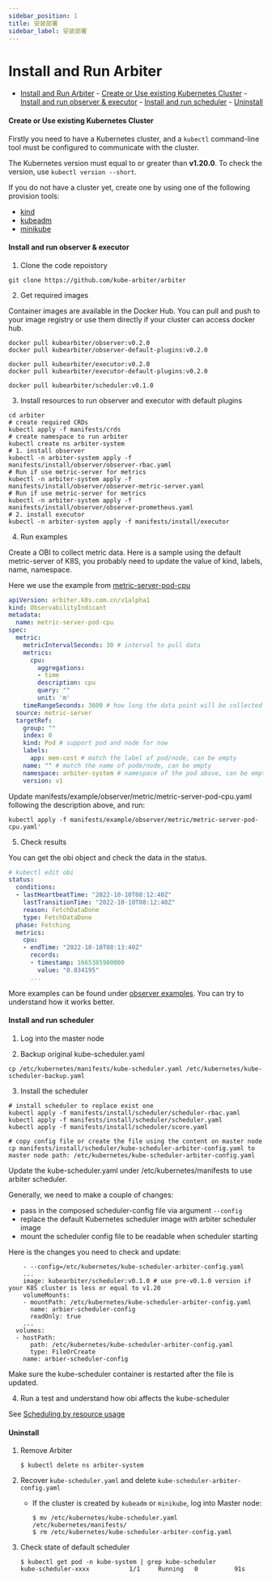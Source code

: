 ```yaml
---
sidebar_position: 1
title: 安装部署
sidebar_label: 安装部署
---
```


# Install and Run Arbiter

- [Install and Run Arbiter](#install-and-run-arbiter)
      - [Create or Use existing Kubernetes Cluster](#create-or-use-existing-kubernetes-cluster)
      - [Install and run observer & executor](#install-and-run-observer--executor)
      - [Install and run scheduler](#install-and-run-scheduler)
      - [Uninstall](#uninstall)

#### Create or Use existing Kubernetes Cluster

Firstly you need to have a Kubernetes cluster, and a `kubectl` command-line tool must be configured to communicate with the cluster.

The Kubernetes version must equal to or greater than **v1.20.0**. To check the version, use `kubectl version --short`.

If you do not have a cluster yet, create one by using one of the following provision tools:

* [kind](https://kind.sigs.k8s.io/docs/)
* [kubeadm](https://kubernetes.io/docs/admin/kubeadm/)
* [minikube](https://minikube.sigs.k8s.io/)

#### Install and run observer & executor
1. Clone the code repoistory
```shell
git clone https://github.com/kube-arbiter/arbiter
``` 
2. Get required images

Container images are available in the Docker Hub. You can pull and push to your image registry or use them directly if your cluster can access docker hub.
```
docker pull kubearbiter/observer:v0.2.0
docker pull kubearbiter/observer-default-plugins:v0.2.0

docker pull kubearbiter/executor:v0.2.0
docker pull kubearbiter/executor-default-plugins:v0.2.0

docker pull kubearbiter/scheduler:v0.1.0
```

3. Install resources to run observer and executor with default plugins
```shell
cd arbiter
# create required CRDs
kubectl apply -f manifests/crds
# create namespace to run arbiter
kubectl create ns arbiter-system
# 1. install observer
kubectl -n arbiter-system apply -f manifests/install/observer/observer-rbac.yaml
# Run if use metric-server for metrics
kubectl -n arbiter-system apply -f manifests/install/observer/observer-metric-server.yaml
# Run if use metric-server for metrics
kubectl -n arbiter-system apply -f manifests/install/observer/observer-prometheus.yaml
# 2. install executor
kubectl -n arbiter-system apply -f manifests/install/executor
```
4. Run examples

Create a OBI to collect metric data. Here is a sample using the default metric-server of K8S, you probably need to update the value of kind, labels, name, namespace.

Here we use the example from [metric-server-pod-cpu](https://github.com/kube-arbiter/arbiter/tree/master/manifests/example/observer/metric/metric-server-pod-cpu.yaml)
```yaml
apiVersion: arbiter.k8s.com.cn/v1alpha1
kind: ObservabilityIndicant
metadata:
  name: metric-server-pod-cpu
spec:
  metric:
    metricIntervalSeconds: 30 # interval to pull data
    metrics:
      cpu:
        aggregations:
        - time
        description: cpu
        query: ""
        unit: 'm'
    timeRangeSeconds: 3600 # how long the data point will be collected
  source: metric-server
  targetRef:
    group: ""
    index: 0
    kind: Pod # support pod and node for now
    labels:
      app: mem-cost # match the label of pod/node, can be empty
    name: "" # match the name of pode/node, can be empty
    namespace: arbiter-system # namespace of the pod above, can be empty for node
    version: v1
```
Update manifests/example/observer/metric/metric-server-pod-cpu.yaml following the description above, and run:
```
kubectl apply -f manifests/example/observer/metric/metric-server-pod-cpu.yaml'
```

5. Check results

You can get the obi object and check the data in the status.
```yaml
# kubectl edit obi 
status:
  conditions:
  - lastHeartbeatTime: "2022-10-10T08:12:40Z"
    lastTransitionTime: "2022-10-10T08:12:40Z"
    reason: FetchDataDone
    type: FetchDataDone
  phase: Fetching
  metrics:
    cpu:
    - endTime: "2022-10-10T08:13:40Z"
      records:
      - timestamp: 1665385980000
        value: "0.034195"
      ...
```

More examples can be found under [observer examples](https://github.com/kube-arbiter/arbiter/tree/master/manifests/example/observer). You can try to understand how it works better.

#### Install and run scheduler
1. Log into the master node

2. Backup original kube-scheduler.yaml
```
cp /etc/kubernetes/manifests/kube-scheduler.yaml /etc/kubernetes/kube-scheduler-backup.yaml
```
3. Install the scheduler

```
# install scheduler to replace exist one 
kubectl apply -f manifests/install/scheduler/scheduler-rbac.yaml
kubectl apply -f manifests/install/scheduler/scheduler.yaml
kubectl apply -f manifests/install/scheduler/score.yaml

# copy config file or create the file using the content on master node
cp manifests/install/scheduler/kube-scheduler-arbiter-config.yaml to master node path: /etc/kubernetes/kube-scheduler-arbiter-config.yaml
```
Update the kube-scheduler.yaml under /etc/kubernetes/manifests to use arbiter scheduler.

  Generally, we need to make a couple of changes:

  * pass in the composed scheduler-config file via argument `--config`
  * replace the default Kubernetes scheduler image with arbiter scheduler image
  * mount the scheduler config file to be readable when scheduler starting

Here is the changes you need to check and update:
```
    - --config=/etc/kubernetes/kube-scheduler-arbiter-config.yaml
    ...
    image: kubearbiter/scheduler:v0.1.0 # use pre-v0.1.0 version if your K8S cluster is less or equal to v1.20
    volumeMounts:
    - mountPath: /etc/kubernetes/kube-scheduler-arbiter-config.yaml
      name: arbier-scheduler-config
      readOnly: true
    ...
  volumes:
  - hostPath:
      path: /etc/kubernetes/kube-scheduler-arbiter-config.yaml
      type: FileOrCreate
    name: arbier-scheduler-config
```
Make sure the kube-scheduler container is restarted after the file is updated.

4. Run a test and understand how obi affects the kube-scheduler

See [Scheduling by resource usage](http://arbiter.k8s.com.cn/docs/User%20Cases/schedule-by-real-usage)

#### Uninstall

1. Remove Arbiter

   ```
   $ kubectl delete ns arbiter-system
   ```
2. Recover `kube-scheduler.yaml` and delete `kube-scheduler-arbiter-config.yaml`

   - If the cluster is created by `kubeadm` or `minikube`, log into Master node:
     ```
     $ mv /etc/kubernetes/kube-scheduler.yaml /etc/kubernetes/manifests/
     $ rm /etc/kubernetes/kube-scheduler-arbiter-config.yaml
     ```
3. Check state of default scheduler

   ```
   $ kubectl get pod -n kube-system | grep kube-scheduler
   kube-scheduler-xxxx           1/1     Running   0          91s
   ```
